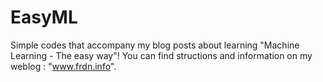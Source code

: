 # EasyML
Simple codes that accompany my blog posts about learning "Machine Learning - The easy way"!
You can find structions and information on my weblog : "www.frdn.info".
